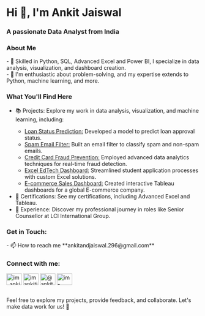 <h1 align="Left">Hi 👋, I'm Ankit Jaiswal</h1>
<h3 align="Left">A passionate Data Analyst from India</h3>


<h3>About Me</h3>
  - 💬 Skilled in Python, SQL, Advanced Excel and Power BI, I specialize in data analysis, visualization, and dashboard creation.<br>
  - 🧐 I'm enthusiastic about problem-solving, and my expertise extends to Python, machine learning, and more.
  
<h3>What You'll Find Here</h3>
<ul>
  <li>📚 Projects: Explore my work in data analysis, visualization, and machine learning, including:</li>
              <ul>
              <li><a href="#" target="blank">Loan Status Prediction:</a> Developed a model to predict loan approval status.</li>
              <li><a href="#" target="blank">Spam Email Filter:</a> Built an email filter to classify spam and non-spam emails.</li>
             <li><a href="#" target="blank">Credit Card Fraud Prevention:</a> Employed advanced data analytics techniques for real-time fraud detection.</li>
              <li><a href="#" target="blank">Excel EdTech Dashboard:</a> Streamlined student application processes with custom Excel solutions.</li>
              <li><a href="#" target="blank">E-commerce Sales Dashboard:</a> Created interactive Tableau dashboards for a global E-commerce company.</li>
              </ul>
<li>📜 Certifications: See my certifications, including Advanced Excel and Tableau.</li>
<li>💼 Experience: Discover my professional journey in roles like Senior Counsellor at LCI International Group.</li>
</ul>

<h3>Get in Touch: </h3>
- 📫 How to reach me **ankitandjaiswal.296@gmail.com**

<h3 align="left">Connect with me:</h3>
<p align="left">
<a href="https://twitter.com/im_ankit29" target="blank"><img align="center" src="https://raw.githubusercontent.com/rahuldkjain/github-profile-readme-generator/master/src/images/icons/Social/twitter.svg" alt="im_ankit29" height="30" width="40" /></a>
<a href="https://linkedin.com/in/imankitjaiswal" target="blank"><img align="center" src="https://raw.githubusercontent.com/rahuldkjain/github-profile-readme-generator/master/src/images/icons/Social/linked-in-alt.svg" alt="imankitjaiswal" height="30" width="40" /></a>
<a href="https://www.youtube.com/c/@ankit_jaiswal2911" target="blank"><img align="center" src="https://raw.githubusercontent.com/rahuldkjain/github-profile-readme-generator/master/src/images/icons/Social/youtube.svg" alt="@ankit_jaiswal2911" height="30" width="40" /></a>
<a href="https://www.leetcode.com/im-ankitjaiswal" target="blank"><img align="center" src="https://raw.githubusercontent.com/rahuldkjain/github-profile-readme-generator/master/src/images/icons/Social/leet-code.svg" alt="im-ankitjaiswal" height="30" width="40" /></a>
</p>
<br>
Feel free to explore my projects, provide feedback, and collaborate. Let's make data work for us! 🚀




